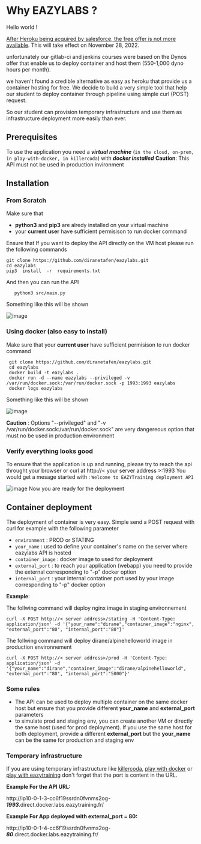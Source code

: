 # Why EAZYLABS ?

Hello world !

[After Heroku being acquired by salesforce, the free offer is not more available](https://blog.heroku.com/next-chapter). This will take effect on November 28, 2022.

unfortunately our gitlab-ci and jenkins courses were based on the Dynos offer that enable us to deploy container and host them (550-1,000 dyno hours per month).

we haven't found a credible alternative as easy as heroku that provide us a container hosting for free. We decide to build a very simple tool that help our student to deploy container through pipeline using simple curl (POST) request.

So our student can provision temporary infrastructure and use them as infrastructure deployment more easily than ever.

## Prerequisites
To use the application you need a ***virtual machine*** (`in the cloud, on-prem, in play-with-docker, in killercoda`) with ***docker installed***
**Caution**: This API must not be used in production invironment
## Installation
### From Scratch
Make sure that
 - **python3** and **pip3** are alredy installed on your virtual machine
 - your **current user** have sufficient permisison to run docker command

Ensure that 
If you want to deploy the API directly on the VM host please run the following commands

    git clone https://github.com/diranetafen/eazylabs.git
    cd eazylabs
    pip3  install  -r  requirements.txt
   
   And then you can run the API 

       python3 src/main.py

Something like this will be shown

![image](https://user-images.githubusercontent.com/18481009/187277175-d8604dfe-e5fa-457c-a9b1-92fa711e705e.png)


### Using docker (also easy to install)
Make sure that  your **current user** have sufficient permisison to run docker command

     git clone https://github.com/diranetafen/eazylabs.git
     cd eazylabs
     docker build -t eazylabs .
     docker run -d --name eazylabs --privileged -v /var/run/docker.sock:/var/run/docker.sock -p 1993:1993 eazylabs
     docker logs eazylabs

Something like this will be shown

![image](https://user-images.githubusercontent.com/18481009/187277175-d8604dfe-e5fa-457c-a9b1-92fa711e705e.png)


**Caution** : Options  "--privileged" and  "-v /var/run/docker.sock:/var/run/docker.sock" are very dangereous option that must no be used in production environment
### Verify everything looks good
To ensure that the application is up and running, please try to reach the api throught your browser or curl at http://< your server address >:1993
You would get a mesage started with : `Welcome to EAZYTraining deployment API`

![image](https://user-images.githubusercontent.com/18481009/187278171-4381969e-dcf5-45f1-aedc-d3d56eefa2a8.png)
Now you are ready for the deployment
## Container deployment
The deployment of container is very easy.
Simple send a POST request with curl for example with the following parameter

 - `environment` : PROD or STATING
 - `your_name` : used to define your container's name on the server where eazylabs API is hosted
 - `container_image` : docker image to used for deployment
 - `external_port` : to reach your application (webapp) you need to provide the external corresponding to "-p" docker option
 - `internal_port` : your internal contatiner port used by your image corresponding to "-p" docker option

**Example**:

The follwing command will deploy nginx image in staging environnement

    curl -X POST http://< server address>/stating -H 'Content-Type: application/json' -d '{"your_name":"dirane","container_image":"nginx", "external_port":"80", "internal_port":"80"}'
    
The follwing command will deploy dirane/alpinehelloworld image in production environnement

    curl -X POST http://< server address>/prod -H 'Content-Type: application/json' -d '{"your_name":"dirane","container_image":"dirane/alpinehelloworld", "external_port":"80", "internal_port":"5000"}'

### Some rules

 - The API can be used to deploy multiple container on the same docker host but ensure that you provide different **your_name** and **external_port** parameters
 - to simulate prod and staging env, you can create another VM or directly the same host (used for prod deployment). If you use the same host for both deployment, provide a different **external_port** but the **your_name** can be the same for production and staging env
 
### Temporary infrastructure
If you are using temporary infrastructure like [killercoda](https://killercoda.com/), [play with docker](https://labs.play-with-docker.com/) or [play with eazytraining](http://docker.labs.eazytraining.fr/) don't forget that the port is content in the URL.

**Example For the API URL:**

http://ip10-0-1-3-cc6f19ssrdn0fvnms2og-***1993***.direct.docker.labs.eazytraining.fr/

**Example For App deployed with external_port = 80:**

http://ip10-0-1-4-cc6f19ssrdn0fvnms2og-***80***.direct.docker.labs.eazytraining.fr/